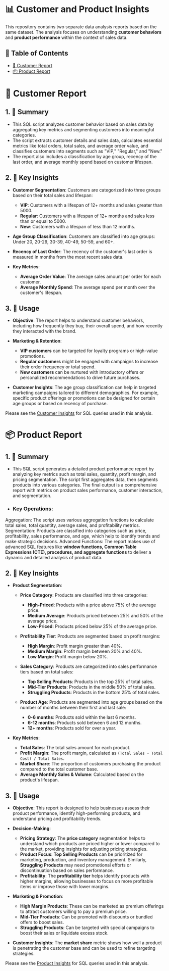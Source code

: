 # 📊 Customer and Product Insights

This repository contains two separate data analysis reports based on the same dataset. The analysis focuses on understanding **customer behaviors** and **product performance** within the context of sales data.

## 📑 Table of Contents

- [👥 Customer Report](./CUSTOMERS%20REPORT/)
- [📦 Product Report](./PRODUCTS%20REPORT/)

# 👥 Customer Report

## 1. 📝 Summary

- This SQL script analyzes customer behavior based on sales data by aggregating key metrics and segmenting customers into meaningful categories.
- The script extracts customer details and sales data, calculates essential metrics like total orders, total sales, and average order value, and classifies customers into segments such as "VIP," "Regular," and "New."
- The report also includes a classification by age group, recency of the last order, and average monthly spend based on customer lifespan.

## 2. 🔑 Key Insights

- **Customer Segmentation**: Customers are categorized into three groups based on their total sales and lifespan:
  - **VIP**: Customers with a lifespan of 12+ months and sales greater than 5000.
  - **Regular**: Customers with a lifespan of 12+ months and sales less than or equal to 5000.
  - **New**: Customers with a lifespan of less than 12 months.
  
- **Age Group Classification**: Customers are classified into age groups: Under 20, 20-29, 30-39, 40-49, 50-59, and 60+.
  
- **Recency of Last Order**: The recency of the customer's last order is measured in months from the most recent sales data.
  
- **Key Metrics**:
  - **Average Order Value**: The average sales amount per order for each customer.
  - **Average Monthly Spend**: The average spend per month over the customer's lifespan.

## 3. 🎯 Usage

- **Objective**: The report helps to understand customer behaviors, including how frequently they buy, their overall spend, and how recently they interacted with the brand.
  
- **Marketing & Retention**: 
  - **VIP customers** can be targeted for loyalty programs or high-value promotions.
  - **Regular customers** might be engaged with campaigns to increase their order frequency or total spend.
  - **New customers** can be nurtured with introductory offers or personalized recommendations to drive future purchases.
  
- **Customer Insights**: The age group classification can help in targeted marketing campaigns tailored to different demographics. For example, specific product offerings or promotions can be designed for certain age groups or based on recency of purchase.

Please see the [Customer Insights](./CUSTOMERS%20REPORT/Customer%20Insights.sql) for SQL queries used in this analysis.

# 📦 Product Report

## 1. 📝 Summary
- This SQL script generates a detailed product performance report by analyzing key metrics such as total sales, quantity, profit margin, and pricing segmentation. The script first aggregates data, then segments products into various categories. The final output is a comprehensive report with metrics on product sales performance, customer interaction, and segmentation.

- ### Key Operations:
Aggregation: The script uses various aggregation functions to calculate total sales, total quantity, average sales, and profitability metrics.
Segmentation: Products are classified into categories such as price, profitability, sales performance, and age, which help to identify trends and make strategic decisions.
Advanced Functions: The report makes use of advanced SQL features like **window functions, Common Table Expressions (CTE), procedures, and aggregate functions** to deliver a dynamic and detailed analysis of product data.

## 2. 🔑 Key Insights

- **Product Segmentation**:
  - **Price Category**: Products are classified into three categories:
    - **High-Priced**: Products with a price above 75% of the average price.
    - **Medium Average**: Products priced between 25% and 50% of the average price.
    - **Low-Priced**: Products priced below 25% of the average price.
  
  - **Profitability Tier**: Products are segmented based on profit margins:
    - **High Margin**: Profit margin greater than 40%.
    - **Medium Margin**: Profit margin between 20% and 40%.
    - **Low Margin**: Profit margin below 20%.
  
  - **Sales Category**: Products are categorized into sales performance tiers based on total sales:
    - **Top Selling Products**: Products in the top 25% of total sales.
    - **Mid-Tier Products**: Products in the middle 50% of total sales.
    - **Struggling Products**: Products in the bottom 25% of total sales.
  
  - **Product Age**: Products are segmented into age groups based on the number of months between their first and last sale:
    - **0-6 months**: Products sold within the last 6 months.
    - **6-12 months**: Products sold between 6 and 12 months.
    - **12+ months**: Products sold for over a year.

- **Key Metrics**:
  - **Total Sales**: The total sales amount for each product.
  - **Profit Margin**: The profit margin, calculated as `(Total Sales - Total Cost) / Total Sales`.
  - **Market Share**: The proportion of customers purchasing the product compared to the total customer base.
  - **Average Monthly Sales & Volume**: Calculated based on the product's lifespan.

## 3. 🎯 Usage

- **Objective**: This report is designed to help businesses assess their product performance, identify high-performing products, and understand pricing and profitability trends.
  
- **Decision-Making**:
  - **Pricing Strategy**: The **price category** segmentation helps to understand which products are priced higher or lower compared to the market, providing insights for adjusting pricing strategies.
  - **Product Focus**: **Top Selling Products** can be prioritized for marketing, production, and inventory management. Similarly, **Struggling Products** may need promotional efforts or discontinuation based on sales performance.
  - **Profitability**: The **profitability tier** helps identify products with higher margins, allowing businesses to focus on more profitable items or improve those with lower margins.
  
- **Marketing & Promotion**:
  - **High Margin Products**: These can be marketed as premium offerings to attract customers willing to pay a premium price.
  - **Mid-Tier Products**: Can be promoted with discounts or bundled offers to boost sales.
  - **Struggling Products**: Can be targeted with special campaigns to boost their sales or liquidate excess stock.

- **Customer Insights**: The **market share** metric shows how well a product is penetrating the customer base and can be used to refine targeting strategies.

Please see the [Product Insights](./PRODUCTS%20REPORT/Product%20Insights.sql) for SQL queries used in this analysis.
